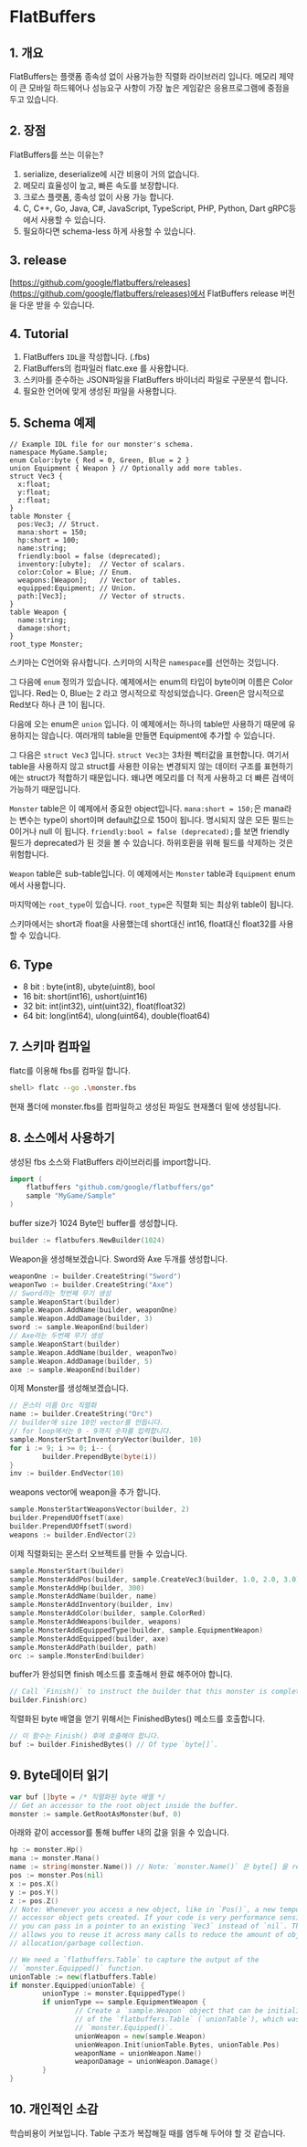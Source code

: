 # FlatBuffers

## 1. 개요

FlatBuffers는 플랫폼 종속성 없이 사용가능한 직렬화 라이브러리 입니다. 메모리 제약이 큰 모바일 하드웨어나 성능요구 사항이 가장 높은 게임같은 응용프로그램에 중점을 두고 있습니다.

## 2. 장점

FlatBuffers를 쓰는 이유는?

1. serialize, deserialize에 시간 비용이 거의 없습니다.
2. 메모리 효율성이 높고, 빠른 속도를 보장합니다.
3. 크로스 플랫폼, 종속성 없이 사용 가능 합니다.
4. C, C++, Go, Java, C#, JavaScript, TypeScript, PHP, Python, Dart gRPC등에서 사용할 수 있습니다.
5. 필요하다면 schema-less 하게 사용할 수 있습니다.

## 3. release

[https://github.com/google/flatbuffers/releases](https://github.com/google/flatbuffers/releases)에서 FlatBuffers release 버전을 다운 받을 수 있습니다.

## 4. Tutorial

1. FlatBuffers `IDL`을 작성합니다. (.fbs)
2. FlatBuffers의 컴파일러 flatc.exe 를 사용합니다.
3. 스키마를 준수하는 JSON파일을 FlatBuffers 바이너리 파일로 구문분석 합니다.
4. 필요한 언어에 맞게 생성된 파일을 사용합니다.

## 5. Schema 예제

```flatbuffers
// Example IDL file for our monster's schema.
namespace MyGame.Sample;
enum Color:byte { Red = 0, Green, Blue = 2 }
union Equipment { Weapon } // Optionally add more tables.
struct Vec3 {
  x:float;
  y:float;
  z:float;
}
table Monster {
  pos:Vec3; // Struct.
  mana:short = 150;
  hp:short = 100;
  name:string;
  friendly:bool = false (deprecated);
  inventory:[ubyte];  // Vector of scalars.
  color:Color = Blue; // Enum.
  weapons:[Weapon];   // Vector of tables.
  equipped:Equipment; // Union.
  path:[Vec3];        // Vector of structs.
}
table Weapon {
  name:string;
  damage:short;
}
root_type Monster;
```

스키마는 C언어와 유사합니다. 스키마의 시작은 `namespace`를 선언하는 것입니다.

그 다음에 `enum` 정의가 있습니다. 예제에서는 enum의 타입이 byte이며 이름은 Color 입니다.
Red는 0, Blue는 2 라고 명시적으로 작성되었습니다. Green은 암시적으로 Red보다 하나 큰 1이 됩니다.

다음에 오는 enum은 `union` 입니다. 이 예제에서는 하나의 table만 사용하기 때문에 유용하지는 않습니다. 여러개의 table을 만들면 Equipment에 추가할 수 있습니다.

그 다음은 `struct Vec3` 입니다. `struct Vec3`는 3차원 벡터값을 표현합니다. 여기서 table을 사용하지 않고 struct를 사용한 이유는 변경되지 않는 데이터 구조를 표현하기에는 struct가 적합하기 때문입니다. 왜냐면 메모리를 더 적게 사용하고 더 빠른 검색이 가능하기 때문입니다.

`Monster` table은 이 예제에서 중요한 object입니다. `mana:short = 150;`은 mana라는 변수는 type이 short이며 default값으로 150이 됩니다. 명시되지 않은 모든 필드는 0이거나 null 이 됩니다.
`friendly:bool = false (deprecated);`를 보면 friendly 필드가 deprecated가 된 것을 볼 수 있습니다. 하위호환을 위해 필드를 삭제하는 것은 위험합니다.

`Weapon` table은 sub-table입니다. 이 예제에서는 `Monster` table과 `Equipment` enum 에서 사용합니다.

마지막에는 `root_type`이 있습니다. `root_type`은 직렬화 되는 최상위 table이 됩니다.

스키마에서는 short과 float을 사용했는데 short대신 int16, float대신 float32를 사용할 수 있습니다.

## 6. Type

* 8 bit : byte(int8), ubyte(uint8), bool
* 16 bit: short(int16), ushort(uint16)
* 32 bit: int(int32), uint(uint32), float(float32)
* 64 bit: long(int64), ulong(uint64), double(float64)

## 7. 스키마 컴파일

flatc를 이용해 fbs를 컴파일 합니다.

```bash
shell> flatc --go .\monster.fbs
```

현재 폴더에 monster.fbs를 컴파일하고 생성된 파일도 현재폴더 밑에 생성됩니다.

## 8. 소스에서 사용하기

생성된 fbs 소스와 FlatBuffers 라이브러리를 import합니다.

```go
import (
    flatbuffers "github.com/google/flatbuffers/go"
    sample "MyGame/Sample"
)
```

buffer size가 1024 Byte인 buffer를 생성합니다.

```go
builder := flatbufers.NewBuilder(1024)
```

Weapon을 생성해보겠습니다. Sword와 Axe 두개를 생성합니다.

```go
weaponOne := builder.CreateString("Sword")
weaponTwo := builder.CreateString("Axe")
// Sword라는 첫번째 무기 생성
sample.WeaponStart(builder)
sample.Weapon.AddName(builder, weaponOne)
sample.Weapon.AddDamage(builder, 3)
sword := sample.WeaponEnd(builder)
// Axe라는 두번째 무기 생성
sample.WeaponStart(builder)
sample.Weapon.AddName(builder, weaponTwo)
sample.Weapon.AddDamage(builder, 5)
axe := sample.WeaponEnd(builder)
```

이제 Monster를 생성해보겠습니다.

```go
// 몬스터 이름 Orc 직렬화
name := builder.CreateString("Orc")
// builder에 size 10인 vector를 만듭니다.
// for loop에서는 0 - 9까지 숫자를 입력합니다.
sample.MonsterStartInventoryVector(builder, 10)
for i := 9; i >= 0; i-- {
        builder.PrependByte(byte(i))
}
inv := builder.EndVector(10)
```

weapons vector에 weapon을 추가 합니다.

```go
sample.MonsterStartWeaponsVector(builder, 2)
builder.PrependUOffsetT(axe)
builder.PrependUOffsetT(sword)
weapons := builder.EndVector(2)
```

이제 직렬화되는 몬스터 오브젝트를 만들 수 있습니다.

```go
sample.MonsterStart(builder)
sample.MonsterAddPos(builder, sample.CreateVec3(builder, 1.0, 2.0, 3.0))
sample.MonsterAddHp(builder, 300)
sample.MonsterAddName(builder, name)
sample.MonsterAddInventory(builder, inv)
sample.MonsterAddColor(builder, sample.ColorRed)
sample.MonsterAddWeapons(builder, weapons)
sample.MonsterAddEquippedType(builder, sample.EquipmentWeapon)
sample.MonsterAddEquipped(builder, axe)
sample.MonsterAddPath(builder, path)
orc := sample.MonsterEnd(builder)
```

buffer가 완성되면 finish 메소드를 호출해서 완료 해주어야 합니다.

```go
// Call `Finish()` to instruct the builder that this monster is complete.
builder.Finish(orc)
```

직렬화된 byte 배열을 얻기 위해서는 FinishedBytes() 메소드를 호출합니다.

```go
// 이 함수는 Finish() 후에 호출해야 합니다.
buf := builder.FinishedBytes() // Of type `byte[]`.
```

## 9. Byte데이터 읽기

```go
var buf []byte = /* 직렬화된 byte 배열 */
// Get an accessor to the root object inside the buffer.
monster := sample.GetRootAsMonster(buf, 0)
```

아래와 같이 accessor를 통해 buffer 내의 값을 읽을 수 있습니다.

```go
hp := monster.Hp()
mana := monster.Mana()
name := string(monster.Name()) // Note: `monster.Name()` 은 byte[] 을 return 합니다.
pos := monster.Pos(nil)
x := pos.X()
y := pos.Y()
z := pos.Z()
// Note: Whenever you access a new object, like in `Pos()`, a new temporary
// accessor object gets created. If your code is very performance sensitive,
// you can pass in a pointer to an existing `Vec3` instead of `nil`. This
// allows you to reuse it across many calls to reduce the amount of object
// allocation/garbage collection.

// We need a `flatbuffers.Table` to capture the output of the
// `monster.Equipped()` function.
unionTable := new(flatbuffers.Table)
if monster.Equipped(unionTable) {
        unionType := monster.EquippedType()
        if unionType == sample.EquipmentWeapon {
                // Create a `sample.Weapon` object that can be initialized with the contents
                // of the `flatbuffers.Table` (`unionTable`), which was populated by
                // `monster.Equipped()`.
                unionWeapon = new(sample.Weapon)
                unionWeapon.Init(unionTable.Bytes, unionTable.Pos)
                weaponName = unionWeapon.Name()
                weaponDamage = unionWeapon.Damage()
        }
}
```

## 10. 개인적인 소감

학습비용이 커보입니다. Table 구조가 복잡해질 때를 염두해 두어야 할 것 같습니다.